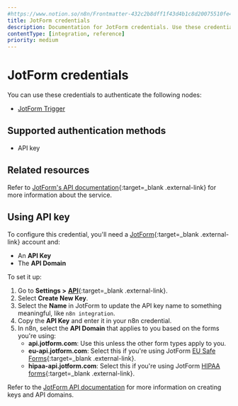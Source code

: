 ```yaml
---
#https://www.notion.so/n8n/Frontmatter-432c2b8dff1f43d4b1c8d20075510fe4
title: JotForm credentials
description: Documentation for JotForm credentials. Use these credentials to authenticate JotForm in n8n, a workflow automation platform.
contentType: [integration, reference]
priority: medium
---
```


# JotForm credentials

You can use these credentials to authenticate the following nodes:

- [JotForm Trigger](/integrations/builtin/trigger-nodes/n8n-nodes-base.jotformtrigger.md)

## Supported authentication methods

- API key

## Related resources

Refer to [JotForm's API documentation](https://api.jotform.com/docs/){:target=_blank .external-link} for more information about the service.

## Using API key

To configure this credential, you'll need a [JotForm](https://www.jotform.com/){:target=_blank .external-link} account and:

- An **API Key**
- The **API Domain**

To set it up:

1. Go to **Settings >** [**API**](https://www.jotform.com/myaccount/api){:target=_blank .external-link}.
2. Select **Create New Key**.
3. Select the **Name** in JotForm to update the API key name to something meaningful, like `n8n integration`.
4. Copy the **API Key** and enter it in your n8n credential.
5. In n8n, select the **API Domain** that applies to you based on the forms you're using:
    - **api.jotform.com**: Use this unless the other form types apply to you.
    - **eu-api.jotform.com**: Select this if you're using JotForm [EU Safe Forms](https://www.jotform.com/eu-safe-forms/){:target=_blank .external-link}.
    - **hipaa-api.jotform.com**: Select this if you're using JotForm [HIPAA forms](https://www.jotform.com/hipaa/){:target=_blank .external-link}.

Refer to the [JotForm API documentation](https://api.jotform.com/docs/) for more information on creating keys and API domains.
